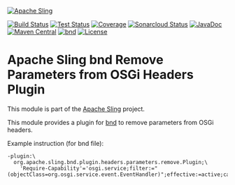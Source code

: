[![Apache Sling](https://sling.apache.org/res/logos/sling.png)](https://sling.apache.org)

&#32;[![Build Status](https://ci-builds.apache.org/job/Sling/job/modules/job/sling-org-apache-sling-bnd-plugin-headers-parameters-remove/job/master/badge/icon)](https://ci-builds.apache.org/job/Sling/job/modules/job/sling-org-apache-sling-bnd-plugin-headers-parameters-remove/job/master/)&#32;[![Test Status](https://img.shields.io/jenkins/tests.svg?jobUrl=https://ci-builds.apache.org/job/Sling/job/modules/job/sling-org-apache-sling-bnd-plugin-headers-parameters-remove/job/master/)](https://ci-builds.apache.org/job/Sling/job/modules/job/sling-org-apache-sling-bnd-plugin-headers-parameters-remove/job/master/test/?width=800&height=600)&#32;[![Coverage](https://sonarcloud.io/api/project_badges/measure?project=apache_sling-org-apache-sling-bnd-plugin-headers-parameters-remove&metric=coverage)](https://sonarcloud.io/dashboard?id=apache_sling-org-apache-sling-bnd-plugin-headers-parameters-remove)&#32;[![Sonarcloud Status](https://sonarcloud.io/api/project_badges/measure?project=apache_sling-org-apache-sling-bnd-plugin-headers-parameters-remove&metric=alert_status)](https://sonarcloud.io/dashboard?id=apache_sling-org-apache-sling-bnd-plugin-headers-parameters-remove)&#32;[![JavaDoc](https://www.javadoc.io/badge/org.apache.sling/org.apache.sling.bnd.plugin.headers.parameters.remove.svg)](https://www.javadoc.io/doc/org.apache.sling/org-apache-sling-bnd-plugin-headers-parameters-remove)&#32;[![Maven Central](https://maven-badges.herokuapp.com/maven-central/org.apache.sling/org.apache.sling.bnd.plugin.headers.parameters.remove/badge.svg)](https://search.maven.org/#search%7Cga%7C1%7Cg%3A%22org.apache.sling%22%20a%3A%22org.apache.sling.bnd.plugin.headers.parameters.remove%22)&#32;[![bnd](https://sling.apache.org/badges/group-bnd.svg)](https://github.com/apache/sling-aggregator/blob/master/docs/group/bnd.md) [![License](https://img.shields.io/badge/License-Apache%202.0-blue.svg)](https://www.apache.org/licenses/LICENSE-2.0)

# Apache Sling bnd Remove Parameters from OSGi Headers Plugin

This module is part of the [Apache Sling](https://sling.apache.org) project.

This module provides a plugin for [bnd](https://bnd.bndtools.org) to remove parameters from OSGi headers.

Example instruction (for bnd file):

````
-plugin:\
  org.apache.sling.bnd.plugin.headers.parameters.remove.Plugin;\
    'Require-Capability'='osgi.service;filter:="(objectClass=org.osgi.service.event.EventHandler)";effective:=active;cardinality:=multiple'
````
